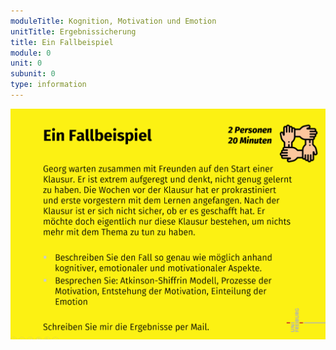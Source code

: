 ```yaml
---
moduleTitle: Kognition, Motivation und Emotion
unitTitle: Ergebnissicherung
title: Ein Fallbeispiel
module: 0
unit: 0
subunit: 0
type: information
---
```


![](ein_fallbeispiel.PNG)